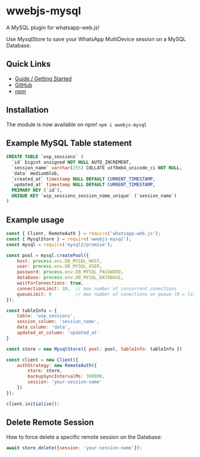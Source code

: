 # wwebjs-mysql
A MySQL plugin for whatsapp-web.js! 

Use MysqlStore to save your WhatsApp MultiDevice session on a MySQL Database.

## Quick Links

* [Guide / Getting Started](https://wwebjs.dev/guide/authentication.html)
* [GitHub](https://github.com/paulvl/wwebjs-mysql)
* [npm](https://www.npmjs.com/package/wwebjs-mysql)

## Installation

The module is now available on npm! `npm i wwebjs-mysql`

## Example MySQL Table statement

```sql
CREATE TABLE `wsp_sessions` (
  `id` bigint unsigned NOT NULL AUTO_INCREMENT,
  `session_name` varchar(255) COLLATE utf8mb4_unicode_ci NOT NULL,
  `data` mediumblob,
  `created_at` timestamp NULL DEFAULT CURRENT_TIMESTAMP,
  `updated_at` timestamp NULL DEFAULT CURRENT_TIMESTAMP,
  PRIMARY KEY (`id`),
  UNIQUE KEY `wsp_sessions_session_name_unique` (`session_name`)
) 
```

## Example usage

```js
const { Client, RemoteAuth } = require('whatsapp-web.js');
const { MysqlStore } = require('wwebjs-mysql');
const mysql = require('mysql2/promise');

const pool = mysql.createPool({
    host: process.env.DB_MYSQL_HOST,
    user: process.env.DB_MYSQL_USER,
    password: process.env.DB_MYSQL_PASSWORD,
    database: process.env.DB_MYSQL_DATABASE,
    waitForConnections: true,
    connectionLimit: 10,  // max number of concurrent conections
    queueLimit: 0         // max number of conections on queue (0 = limitless)
});

const tableInfo = {
    table: 'wsp_sessions',
    session_column: 'session_name',
    data_column: 'data',
    updated_at_column: 'updated_at'
}

const store = new MysqlStore({ pool: pool, tableInfo: tableInfo })

const client = new Client({
    authStrategy: new RemoteAuth({
        store: store,
        backupSyncIntervalMs: 300000,
        session: 'your-session-name'
    })
});

client.initialize();
```

## Delete Remote Session

How to force delete a specific remote session on the Database:

```js
await store.delete({session: 'your-session-name'});
```